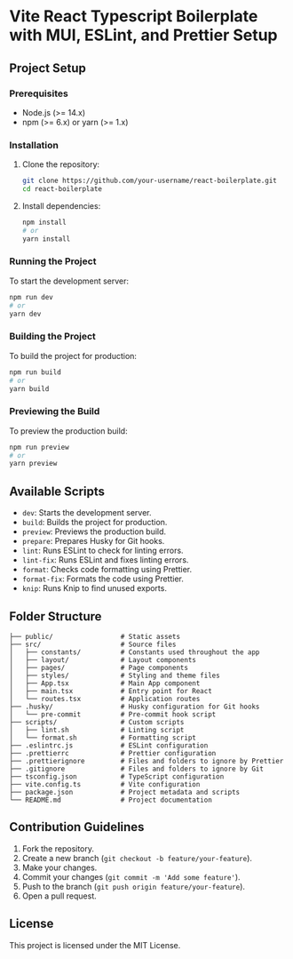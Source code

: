 # Vite React Typescript Boilerplate with MUI, ESLint, and Prettier Setup

## Project Setup

### Prerequisites
- Node.js (>= 14.x)
- npm (>= 6.x) or yarn (>= 1.x)

### Installation
1. Clone the repository:
    ```sh
    git clone https://github.com/your-username/react-boilerplate.git
    cd react-boilerplate
    ```

2. Install dependencies:
    ```sh
    npm install
    # or
    yarn install
    ```

### Running the Project
To start the development server:
```sh
npm run dev
# or
yarn dev
```

### Building the Project
To build the project for production:
```sh
npm run build
# or
yarn build
```

### Previewing the Build
To preview the production build:
```sh
npm run preview
# or
yarn preview
```

## Available Scripts

- `dev`: Starts the development server.
- `build`: Builds the project for production.
- `preview`: Previews the production build.
- `prepare`: Prepares Husky for Git hooks.
- `lint`: Runs ESLint to check for linting errors.
- `lint-fix`: Runs ESLint and fixes linting errors.
- `format`: Checks code formatting using Prettier.
- `format-fix`: Formats the code using Prettier.
- `knip`: Runs Knip to find unused exports.

## Folder Structure

```
├── public/                 # Static assets
├── src/                    # Source files
│   ├── constants/          # Constants used throughout the app
│   ├── layout/             # Layout components
│   ├── pages/              # Page components
│   ├── styles/             # Styling and theme files
│   ├── App.tsx             # Main App component
│   ├── main.tsx            # Entry point for React
│   └── routes.tsx          # Application routes
├── .husky/                 # Husky configuration for Git hooks
│   └── pre-commit          # Pre-commit hook script
├── scripts/                # Custom scripts
│   ├── lint.sh             # Linting script
│   └── format.sh           # Formatting script
├── .eslintrc.js            # ESLint configuration
├── .prettierrc             # Prettier configuration
├── .prettierignore         # Files and folders to ignore by Prettier
├── .gitignore              # Files and folders to ignore by Git
├── tsconfig.json           # TypeScript configuration
├── vite.config.ts          # Vite configuration
├── package.json            # Project metadata and scripts
└── README.md               # Project documentation
```

## Contribution Guidelines

1. Fork the repository.
2. Create a new branch (`git checkout -b feature/your-feature`).
3. Make your changes.
4. Commit your changes (`git commit -m 'Add some feature'`).
5. Push to the branch (`git push origin feature/your-feature`).
6. Open a pull request.

## License

This project is licensed under the MIT License.
